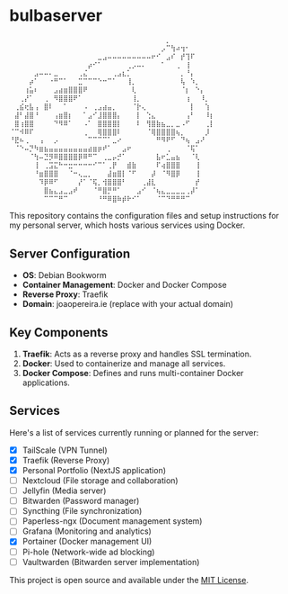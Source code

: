 # bulbaserver

```md
⠀⠀⠀⠀⠀⠀⠀⠀⠀⠀⠀⠀⠀⠀⠀⠀⠀⠀⠀⠀⠀⠀⠀⠀⠀⠀⠀⠀⠀⠀⠀⠀⡀⠀⠀⠀⠀⠀⠀⠀⠀⠀
⠀⠀⠀⠀⠀⠀⠀⠀⠀⠀⠀⠀⠀⠀⠀⠀⠀⠀⠀⠀⠀⠀⠀⠀⠀⠀⠀⠀⠀⠀⠀⡠⠉⢳⠴⢲⠂⠀⠀⠀⠀⠀
⠀⠀⠀⠀⠀⠀⠀⠀⠀⠀⠀⠀⠀⠀⠀⠀⠀⠀⣀⣠⠤⠤⠤⠤⠤⠤⠤⠤⠤⠖⠊⠀⣠⠎⠀⡞⢹⠏⠀⠀⠀⠀
⠀⠀⠀⠀⠀⠀⠀⠀⠀⠀⠀⠀⠀⠀⠀⠀⡴⠊⠁⠀⠀⠀⠀⠀⢀⡠⠤⠄⠀⠀⠀⠁⠀⠀⢀⠀⢸⠀⠀⠀⠀⠀
⠀⠀⠀⠀⠀⣠⠤⠤⠄⣀⠀⠀⠀⠀⢀⣌⠀⠀⠀⠀⠀⢀⣠⣆⡁⠀⠀⠀⠀⠀⠀⠀⠀⠀⠀⡀⠘⡄⠀⠀⠀⠀
⠀⠀⠀⠀⡴⠁⠀⠀⠐⠛⠉⠁⠀⠀⣉⠉⠉⠉⠑⠒⠉⠁⠀⠀⢸⡀⠀⠀⠀⠀⠀⠀⠀⠀⠀⢧⠀⠱⡀⠀⠀⠀
⠀⠀⠀⢰⣥⠆⠀⠀⠀⣠⣴⣶⣿⣿⣿⠟⠀⠀⠀⠀⠀⠀⠀⠀⠀⢇⠀⠀⠀⠀⠀⠀⠀⠀⠀⠈⡆⠀⠑⡄⠀⠀
⠀⠀⢀⡜⠁⠀⠀⢀⠀⠻⣿⣿⣿⠟⠁⠀⠀⠀⠀⠀⠀⠀⠀⠀⠀⢸⡀⠀⠀⠀⠀⠀⠀⠀⠀⠀⢰⠀⠀⠸⡀⠀
⠀⢀⣮⢖⣧⢠⠀⣿⠇⠀⠀⠁⠀⠀⠀⠠⠀⢀⣠⣴⣤⡀⠀⠀⠀⠈⡗⢄⠀⠀⠀⠀⠀⠀⠀⠀⠀⡇⠀⠀⢱⠀
⠀⣼⠃⣼⣿⠘⠀⠀⠀⢠⣶⣿⡆⠀⠀⠁⣠⠊⣸⣿⣿⣿⡄⠀⠀⠀⡇⠀⢑⣄⠀⠀⠀⠀⠀⠀⢠⠃⠀⠀⠸⡆
⠀⣿⢰⣿⣿⠀⠀⠀⠀⠙⠻⠿⠁⠀⠀⠠⠁⠀⣿⣿⣿⣿⡇⠀⠀⠀⠇⠀⢻⣿⣷⣦⣀⡀⣀⠠⠋⠀⠀⠀⢀⡇
⠈⠉⠺⠿⠏⠀⠀⠀⠀⠀⠀⠀⠀⠀⠀⢀⠀⠀⢿⣿⣿⣿⠇⠀⠀⠀⠀⠀⠈⢿⣿⣿⣿⣿⢦⡀⠀⠀⠀⠀⡸⠀
⠘⣟⠦⢀⠀⠀⢠⠀⠀⡠⠀⠀⠀⠀⠀⠀⠉⠉⠉⠉⠁⣀⠔⠀⠀⠀⠀⠀⠀⠀⠛⠻⠟⠋⠀⠙⢦⠀⣠⠜⠀⠀
⠀⠈⠑⠤⡙⠳⣶⣦⣤⣤⣤⣤⣤⣤⣤⣤⣴⣶⡶⠞⠁⠀⠀⣠⠖⠀⠀⠀⠀⠀⠀⠀⢀⠀⠀⠀⠈⢯⠁⠀⠀⠀
⠀⠀⠀⠀⠈⢳⠤⣙⡻⠿⣿⣿⣿⣿⡿⠿⠛⠉⠀⢀⣀⡤⡚⠁⠀⠀⠀⠀⠀⠀⣧⠖⣁⣤⣦⠀⠀⠈⢇⠀⠀⠀
⠀⠀⠀⠀⠀⢸⠀⢀⣩⣍⠓⠒⣒⠒⠒⠒⠒⠊⠉⠁⢀⡟⠀⠀⣾⣷⠀⠀⠀⠀⠏⢴⣿⣿⣿⠀⠀⠀⢸⠀⠀⠀
⠀⠀⠀⠀⠀⠘⣶⣿⣿⣿⠀⠀⠈⠒⢄⣀⡀⠀⠀⠀⣼⣶⣿⡇⠈⠋⠀⠀⠀⡼⠀⠈⠻⣿⡿⠀⠀⠀⢸⠀⠀⠀
⠀⠀⠀⠀⠀⠀⠹⡿⠿⠋⠀⠀⠀⠀⡜⠁⠈⢯⡀⢺⣿⣿⣿⠃⠀⠀⠀⢀⣼⣇⠀⠀⠀⠀⠀⠀⠀⠀⡞⠀⠀⠀
⠀⠀⠀⠀⠀⠀⠀⣿⣦⣄⣠⣀⣠⠞⠀⠀⠀⠈⠛⣿⡛⠛⠁⠀⠀⠀⣠⠊⠀⠈⢦⣄⣀⣀⣀⣀⢀⡼⠁⠀⠀⠀
⠀⠀⠀⠀⠀⠀⠀⠉⠉⠉⠛⠉⠀⠀⠀⠀⠀⠀⠘⠛⠿⣿⠷⡾⠗⠊⠁⠀⠀⠀⠈⠉⠙⠛⠛⠛⠉⠀⠀⠀⠀⠀
```
This repository contains the configuration files and setup instructions for my personal server, which hosts various services using Docker.

## Server Configuration

- **OS**: Debian Bookworm
- **Container Management**: Docker and Docker Compose
- **Reverse Proxy**: Traefik
- **Domain**: joaopereira.ie (replace with your actual domain)

## Key Components

1. **Traefik**: Acts as a reverse proxy and handles SSL termination.
2. **Docker**: Used to containerize and manage all services.
3. **Docker Compose**: Defines and runs multi-container Docker applications.

## Services

Here's a list of services currently running or planned for the server:

- [x] TailScale (VPN Tunnel)
- [x] Traefik (Reverse Proxy)
- [x] Personal Portfolio (NextJS application)
- [ ] Nextcloud (File storage and collaboration)
- [ ] Jellyfin (Media server)
- [ ] Bitwarden (Password manager)
- [ ] Syncthing (File synchronization)
- [ ] Paperless-ngx (Document management system)
- [ ] Grafana (Monitoring and analytics)
- [x] Portainer (Docker management UI)
- [ ] Pi-hole (Network-wide ad blocking)
- [ ] Vaultwarden (Bitwarden server implementation)

This project is open source and available under the [MIT License](LICENSE).
